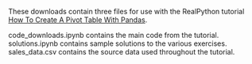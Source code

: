These downloads contain three files for use with the RealPython tutorial [How To Create A Pivot Table With Pandas](https://realpython.com/how-to-pandas-pivot-table/).

code_downloads.ipynb contains the main code from the tutorial.
solutions.ipynb contains sample solutions to the various exercises.
sales_data.csv contains the source data used throughout the tutorial.
